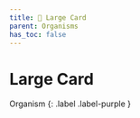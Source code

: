 ```yaml
---
title: 💜 Large Card
parent: Organisms
has_toc: false
---
```


# Large Card
Organism
{: .label .label-purple }
